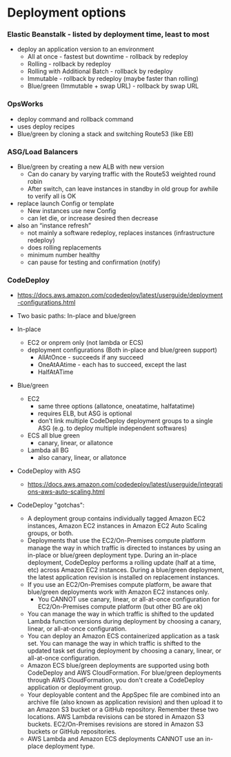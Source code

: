 # Deployment options

### Elastic Beanstalk - listed by deployment time, least to most
- deploy an application version to an environment 
  - All at once - fastest but downtime - rollback by redeploy
  - Rolling - rollback by redeploy
  - Rolling with Additional Batch - rollback by redeploy
  - Immutable - rollback by redeploy (maybe faster than rolling)
  - Blue/green (Immutable + swap URL) - rollback by swap URL

### OpsWorks
- deploy command and rollback command
- uses deploy recipes
- Blue/green by cloning a stack and switching Route53 (like EB)

### ASG/Load Balancers
- Blue/green by creating a new ALB with new version
  - Can do canary by varying traffic with the Route53 weighted round robin
  - After switch, can leave instances in standby in old group for awhile to verify all is OK
- replace launch Config or template 
  - New instances use new Config
  - can let die, or increase desired then decrease
- also an “instance refresh”
  - not mainly a software redeploy, replaces instances (infrastructure redeploy)
  - does rolling replacements 
  - minimum number healthy
  - can pause for testing and confirmation (notify)

### CodeDeploy
- https://docs.aws.amazon.com/codedeploy/latest/userguide/deployment-configurations.html
- Two basic paths: In-place and blue/green
- In-place
  - EC2 or onprem only (not lambda or ECS)
  - deployment configurations (Both in-place and blue/green support)
    - AllAtOnce - succeeds if any succeed
    - OneAtAAtime - each has to succeed, except the last
    - HalfAtATime
- Blue/green
  - EC2
    - same three options (allatonce, oneatatime, halfatatime)
    - requires ELB, but ASG is optional
    - don’t link multiple CodeDeploy deployment groups to a single ASG (e.g. to deploy multiple independent softwares)
  - ECS all blue green
    - canary, linear, or allatonce
  - Lambda all BG 
    - also canary, linear, or allatonce
- CodeDeploy with ASG
  - https://docs.aws.amazon.com/codedeploy/latest/userguide/integrations-aws-auto-scaling.html

- CodeDeploy "gotchas":
  - A deployment group contains individually tagged Amazon EC2 instances, Amazon EC2 instances in Amazon EC2 Auto Scaling groups, or both.
  - Deployments that use the EC2/On-Premises compute platform manage the way in which traffic is directed to instances by using an in-place or blue/green deployment type. During an in-place deployment, CodeDeploy performs a rolling update (half at a time, etc) across Amazon EC2 instances. During a blue/green deployment, the latest application revision is installed on replacement instances.
  - If you use an EC2/On-Premises compute platform, be aware that blue/green deployments work with Amazon EC2 instances only.
    - You CANNOT use canary, linear, or all-at-once configuration for EC2/On-Premises compute platform (but other BG are ok)
  - You can manage the way in which traffic is shifted to the updated Lambda function versions during deployment by choosing a canary, linear, or all-at-once configuration.
  - You can deploy an Amazon ECS containerized application as a task set. You can manage the way in which traffic is shifted to the updated task set during deployment by choosing a canary, linear, or all-at-once configuration.
  - Amazon ECS blue/green deployments are supported using both CodeDeploy and AWS CloudFormation. For blue/green deployments through AWS CloudFormation, you don't create a CodeDeploy application or deployment group.
  - Your deployable content and the AppSpec file are combined into an archive file (also known as application revision) and then upload it to an Amazon S3 bucket or a GitHub repository. Remember these two locations. AWS Lambda revisions can be stored in Amazon S3 buckets. EC2/On-Premises revisions are stored in Amazon S3 buckets or GitHub repositories.
  - AWS Lambda and Amazon ECS deployments CANNOT use an in-place deployment type.
